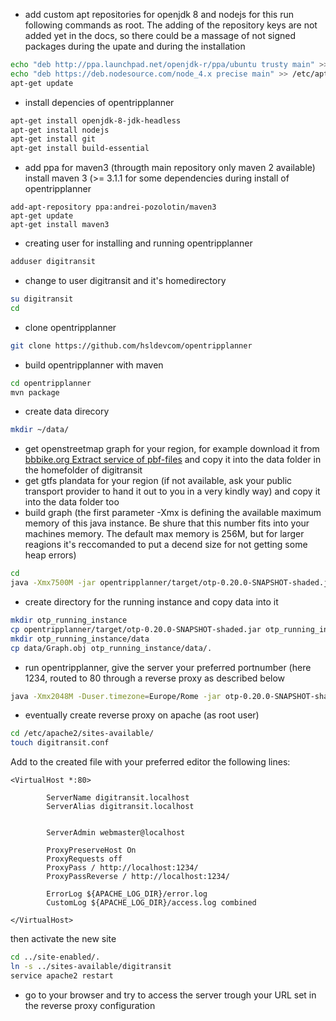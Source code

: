 
- add custom apt repositories for openjdk 8 and nodejs
for this run following commands as root. The adding of the repository keys are not added yet in the docs, so there could be a massage of not signed packages during the upate and during the installation
```bash
echo "deb http://ppa.launchpad.net/openjdk-r/ppa/ubuntu trusty main" >> /etc/apt/sources.list
echo "deb https://deb.nodesource.com/node_4.x precise main" >> /etc/apt/sources.list
apt-get update
```
- install depencies of opentripplanner
```bash
apt-get install openjdk-8-jdk-headless
apt-get install nodejs
apt-get install git
apt-get install build-essential
```
- add ppa for maven3 (througth main repository only maven 2 available) install maven 3 (>= 3.1.1 for some dependencies during install of opentripplanner
```
add-apt-repository ppa:andrei-pozolotin/maven3
apt-get update
apt-get install maven3
```
- creating user for installing and running opentripplanner
```bash
adduser digitransit
```
- change to user digitransit and it's homedirectory
```bash
su digitransit
cd
```
- clone opentripplanner
```bash
git clone https://github.com/hsldevcom/opentripplanner
```
- build opentripplanner with maven
```bash
cd opentripplanner
mvn package
```
- create data direcory
```bash
mkdir ~/data/
```
- get openstreetmap graph for your region, for example download it from [bbbike.org Extract service of pbf-files](http://extract.bbbike.org/) and copy it into the data folder in the homefolder of digitransit
- get gtfs plandata for your region (if not available, ask your public transport provider to hand it out to you in a very kindly way) and copy it into the data folder too
- build graph (the first parameter -Xmx is defining the available maximum memory of this java instance. Be shure that this number fits into your machines memory. The default max memory is 256M, but for larger reagions it's reccomanded to put a decend size for not getting some heap errors)
```bash
cd
java -Xmx7500M -jar opentripplanner/target/otp-0.20.0-SNAPSHOT-shaded.jar --build ./data/
```
- create directory for the running instance and copy data into it
```bash
mkdir otp_running_instance
cp opentripplanner/target/otp-0.20.0-SNAPSHOT-shaded.jar otp_running_instances/.
mkdir otp_running_instance/data
cp data/Graph.obj otp_running_instance/data/.
```
- run opentripplanner, give the server your preferred portnumber (here 1234, routed to 80 through a reverse proxy as described below
```bash
java -Xmx2048M -Duser.timezone=Europe/Rome -jar otp-0.20.0-SNAPSHOT-shaded.jar --server --port 1234 --basePath . --graphs data --autoScan --verbose
```
- eventually create reverse proxy on apache (as root user)
```bash
cd /etc/apache2/sites-available/
touch digitransit.conf
```
Add to the created file with your preferred editor the following lines:
```
<VirtualHost *:80>

        ServerName digitransit.localhost
        ServerAlias digitransit.localhost


        ServerAdmin webmaster@localhost

        ProxyPreserveHost On
        ProxyRequests off
        ProxyPass / http://localhost:1234/
        ProxyPassReverse / http://localhost:1234/ 

        ErrorLog ${APACHE_LOG_DIR}/error.log
        CustomLog ${APACHE_LOG_DIR}/access.log combined
 
</VirtualHost>

```
then activate the new site
```bash
cd ../site-enabled/.
ln -s ../sites-available/digitransit
service apache2 restart
```
- go to your browser and try to access the server trough your URL set in the reverse proxy configuration
